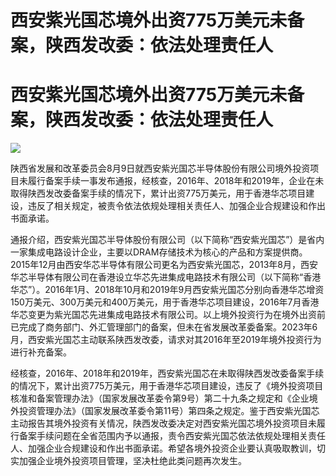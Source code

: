 # 西安紫光国芯境外出资775万美元未备案，陕西发改委：依法处理责任人

# 西安紫光国芯境外出资775万美元未备案，陕西发改委：依法处理责任人

![](https://inews.gtimg.com/newsapp_bt/0/15816159052/1000)

陕西省发展和改革委员会8月9日就西安紫光国芯半导体股份有限公司境外投资项目未履行备案手续一事发布通报，经核查，2016年、2018年和2019年，企业在未取得陕西发改委备案手续的情况下，累计出资775万美元，用于香港华芯项目建设，违反了相关规定，被责令依法依规处理相关责任人、加强企业合规建设和作出书面承诺。

通报介绍，西安紫光国芯半导体股份有限公司（以下简称“西安紫光国芯”）是省内一家集成电路设计企业，主要以DRAM存储技术为核心的产品和方案提供商。2015年12月由西安华芯半导体有限公司更名为西安紫光国芯，2013年8月，西安华芯半导体有限公司在香港设立华芯先进集成电路技术有限公司（以下简称“香港华芯”）。2016年1月、2018年10月和2019年9月西安紫光国芯分别向香港华芯增资150万美元、300万美元和400万美元，用于香港华芯项目建设，2016年7月香港华芯变更为紫光国芯先进集成电路技术有限公司。以上境外投资行为在境外出资前已完成了商务部门、外汇管理部门的备案，但未在省发展改革委备案。2023年6月，西安紫光国芯主动联系陕西发改委，请求对其2016年至2019年境外投资行为进行补充备案。

经核查，2016年、2018年和2019年，西安紫光国芯在未取得陕西发改委备案手续的情况下，累计出资775万美元，用于香港华芯项目建设，违反了《境外投资项目核准和备案管理办法》（国家发展改革委令第9号）第二十九条之规定和《企业境外投资管理办法》（国家发展改革委令第11号）第四条之规定。鉴于西安紫光国芯主动报告其境外投资有关情况，陕西发改委决定对西安紫光国芯境外投资项目未履行备案手续问题在全省范围内予以通报，责令西安紫光国芯依法依规处理相关责任人、加强企业合规建设和作出书面承诺。希望各境外投资企业要认真吸取教训，切实加强企业境外投资项目管理，坚决杜绝此类问题再次发生。

